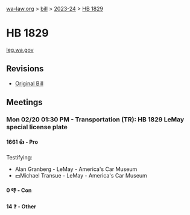 [wa-law.org](/) > [bill](/bill/) > [2023-24](/bill/2023-24/) > [HB 1829](/bill/2023-24/hb/1829/)

# HB 1829
[leg.wa.gov](https://app.leg.wa.gov/billsummary?BillNumber=1829&Year=2023&Initiative=false)

## Revisions
* [Original Bill](1/)

## Meetings
### Mon 02/20 01:30 PM - Transportation (TR): HB 1829 LeMay special license plate
#### 1661 👍 - Pro
Testifying:
* Alan Granberg - LeMay - America's Car Museum
* 💵Michael Transue - LeMay - America's Car Museum

#### 0 👎 - Con

#### 14 ❓ - Other
